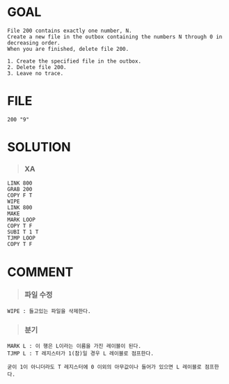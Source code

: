 # GOAL
~~~
File 200 contains exactly one number, N.
Create a new file in the outbox containing the numbers N through 0 in decreasing order.
When you are finished, delete file 200.
~~~

~~~
1. Create the specified file in the outbox.
2. Delete file 200.
3. Leave no trace.
~~~

# FILE
~~~
200 "9"
~~~

# SOLUTION
> ### XA
~~~
LINK 800
GRAB 200
COPY F T
WIPE
LINK 800
MAKE
MARK LOOP
COPY T F
SUBI T 1 T
TJMP LOOP
COPY T F
~~~

# COMMENT
> ### 파일 수정
~~~
WIPE : 들고있는 파일을 삭제한다.
~~~

> ### 분기
~~~
MARK L : 이 행은 L이라는 이름을 가진 레이블이 된다.
TJMP L : T 레지스터가 1(참)일 경우 L 레이블로 점프한다.
~~~

~~~
굳이 1이 아니더라도 T 레지스터에 0 이외의 아무값이나 들어가 있으면 L 레이블로 점프한다.
~~~

